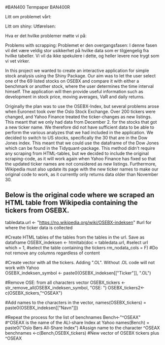 #BAN400
Termpaper BAN400R


Litt om problemet vårt:


Litt om shiny:
Utførelsen:


Hva er det hvilke problemer møtte vi på:

Problems with scrapping:
Problemet er den overgangsfasen:
I denne fasen vil det være veldig stor usikkerhet på hvilke data som er tilgjengelig fra hvilke tabeller.
Vi vil da ikke spekulere i dette, og heller levere noe trygt som vi vet virker. 



In this project we wanted to create an interactive application for simple stock analysis using the Shiny Package.
Our aim was to let the user select one of the 69 listed stocks on OSEBX and compare it with either a benchmark or another stock, 
where the user determines the time interval himself. 
The application will then provide useful information such as development in stock price, moving averages, VaR and daily returns.
 

Originally the plan was to use the OSEBX-Index, but several problems arose when Euronext took over the Oslo Stock Exchange.
Over 200 tickers were changed, and Yahoo Finance treated the ticker-changes as new listings. 
This meant that we only had data from December 2. for the stocks that got a new ticker name.
We therefore did not have sufficient data to be able to perform the various analyzes that we had included in the application.
We decided to switch to US stocks, specifically the 30 that are in the Dow Jones index. This meant that we could use the dataframe 
of the Dow Jones which can be found in the Tidyquant-package. This method didn't require any scraping from HTML-tables,
but we decided to include the original scraping-code, as it will work again when Yahoo Finance has fixed so that the updated ticker 
names are not considered as new listings. Furthermore, Wikipedia must also update its page with the new ticker names to make our
original code to work, as it currently only returns data older than November 30.

Below is the original code where we scraped an HTML table from Wikipedia containing the tickers from OSEBX. 
------------------------------------------------------------------------------------------------------------------------------------

tabledata.url <- "https://no.wikipedia.org/wiki/OSEBX-indeksen" #url for where the ticker data is collected 

#Create HTML tables of the tables from the tables in the url. Save as dataframe 
OSEBX_indeksen <- htmltab(doc = tabledata.url, #select url 
                          which = 1, #select the table containing the tickers
                          rm_nodata_cols = F) #Do not remove any columns regardless of content

#Create vector with all the tickers. Adding ".OL". Without .OL code will not work with Yahoo  
OSEBX_indeksen_symbol <- paste0(OSEBX_indeksen[["Ticker"]], ".OL") 

#Remove OSE: from all characters vector
OSEBX_tickers <-  str_remove_all(OSEBX_indeksen_symbol, "OSE: ") 
OSEBX_tickers2<-c(OSEBX_tickers,"^OSEAX")

#Add names to the characters in the vector, 
names(OSEBX_tickers) =  paste0(OSEBX_indeksen[["Navn"]]) 

#Repeat the process for the list of benchnames
Bench<-"^OSEAX" #^OSEAX is the name of the ALl-share Index at Yahoo 
names(Bench) = paste0("Oslo Børs All-Share Index") #Assign name to the character ^OSEAX
benchnames <-c(Bench,OSEBX_tickers) #New vector of OSEBX tickers plus ^OSEAX

